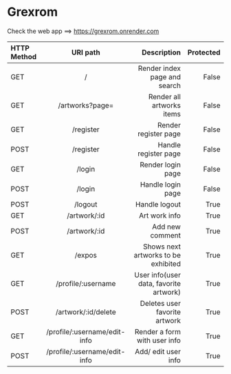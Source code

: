 # Grexrom

Check the web app ==> https://grexrom.onrender.com

| HTTP Method | URI path                       | Description                                |      Protected |
| :---         |   :---:                       |          ---:                              |           ---: |
| GET          | /                             | Render index page and search               |      False     |
| GET          | /artworks?page=               |Render all artworks items                   |      False     |
| GET          | /register                     | Render register page                       |      False     |
| POST         | /register                     | Handle register page                       |      False     |
| GET          | /login                        | Render login page                          |      False     |
| POST         | /login                        | Handle login page                          |      False     |
| POST         | /logout                       | Handle logout                              |      True      |
| GET          | /artwork/:id                  | Art work info                              |      True      |
| POST         | /artwork/:id                  | Add new comment                            |      True      |
| GET          | /expos                        | Shows next artworks to be exhibited        |      True      |
| GET          | /profile/:username            | User info(user data, favorite artwork)     |      True      |
| POST         | /artwork/:id/delete           | Deletes user favorite artwork              |      True      |
| GET          | /profile/:username/edit-info  |Render a form with user info                |      True      |
| POST         | /profile/:username/edit-info  | Add/ edit user info                        |      True      |
